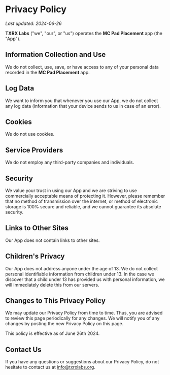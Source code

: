 # Privacy Policy

_Last updated: 2024-06-26_

**TXRX Labs** ("we", "our", or "us") operates the **MC Pad Placement** app (the "App").

## Information Collection and Use

We do not collect, use, save, or have access to any of your personal data recorded in the **MC Pad Placement** app.

## Log Data

We want to inform you that whenever you use our App, we do not collect any log data (information that your device sends to us in case of an error).

## Cookies

We do not use cookies.

## Service Providers

We do not employ any third-party companies and individuals.

## Security

We value your trust in using our App and we are striving to use commercially acceptable means of protecting it. However, please remember that no method of transmission over the internet, or method of electronic storage is 100% secure and reliable, and we cannot guarantee its absolute security.

## Links to Other Sites

Our App does not contain links to other sites.

## Children's Privacy

Our App does not address anyone under the age of 13. We do not collect personal identifiable information from children under 13. In the case we discover that a child under 13 has provided us with personal information, we will immediately delete this from our servers.

## Changes to This Privacy Policy

We may update our Privacy Policy from time to time. Thus, you are advised to review this page periodically for any changes. We will notify you of any changes by posting the new Privacy Policy on this page.

This policy is effective as of June 26th 2024.

## Contact Us

If you have any questions or suggestions about our Privacy Policy, do not hesitate to contact us at info@txrxlabs.org.
